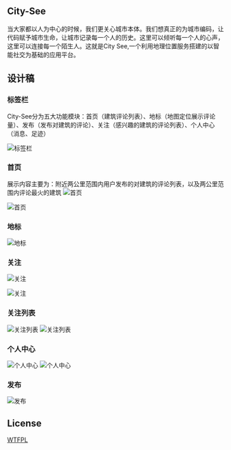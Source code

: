 ## City-See
当大家都以人为中心的时候，我们更关心城市本体。我们想真正的为城市编码，让代码赋予城市生命，让城市记录每一个人的历史。这里可以倾听每一个人的心声，这里可以连接每一个陌生人。这就是City See,一个利用地理位置服务搭建的以智能社交为基础的应用平台。
## 设计稿
### 标签栏
City-See分为五大功能模块：首页（建筑评论列表）、地标（地图定位展示评论量）、发布（发布对建筑的评论）、关注（感兴趣的建筑的评论列表）、个人中心（消息、足迹）

![标签栏](https://raw.githubusercontent.com/git-hacker/City-See/master/Product/%E5%8E%9F%E5%9E%8B%E5%9B%BE/%E6%A0%87%E7%AD%BE%E6%A0%8F.png)
### 首页
展示内容主要为：附近两公里范围内用户发布的对建筑的评论列表，以及两公里范围内评论最火的建筑
![首页](https://raw.githubusercontent.com/git-hacker/City-See/master/Product/%E5%8E%9F%E5%9E%8B%E5%9B%BE/%E9%A6%96%E9%A1%B5.png)

![首页](https://raw.githubusercontent.com/git-hacker/City-See/master/Product/%E8%AE%BE%E8%AE%A1%E5%9B%BE/%E9%A6%96%E9%A1%B5.png)
### 地标
![地标](https://raw.githubusercontent.com/git-hacker/City-See/master/Product/%E5%8E%9F%E5%9E%8B%E5%9B%BE/%E5%9C%B0%E6%A0%87.png)
### 关注
![关注](https://raw.githubusercontent.com/git-hacker/City-See/master/Product/%E5%8E%9F%E5%9E%8B%E5%9B%BE/%E5%85%B3%E6%B3%A8.png)

![关注](https://raw.githubusercontent.com/git-hacker/City-See/master/Product/%E8%AE%BE%E8%AE%A1%E5%9B%BE/%E5%85%B3%E6%B3%A8.png)
### 关注列表
![关注列表](https://raw.githubusercontent.com/git-hacker/City-See/master/Product/%E5%8E%9F%E5%9E%8B%E5%9B%BE/%E5%85%B3%E6%B3%A8%E5%88%97%E8%A1%A8.png)
![关注列表](https://raw.githubusercontent.com/git-hacker/City-See/master/Product/%E8%AE%BE%E8%AE%A1%E5%9B%BE/%E5%85%B3%E6%B3%A8%E5%88%97%E8%A1%A8.png)
### 个人中心
![个人中心](https://raw.githubusercontent.com/git-hacker/City-See/master/Product/%E5%8E%9F%E5%9E%8B%E5%9B%BE/%E4%B8%AA%E4%BA%BA%E4%B8%AD%E5%BF%83.png)
![个人中心](https://raw.githubusercontent.com/git-hacker/City-See/master/Product/%E8%AE%BE%E8%AE%A1%E5%9B%BE/%E4%B8%AA%E4%BA%BA%E4%B8%AD%E5%BF%83.png)
### 发布
![发布](https://raw.githubusercontent.com/git-hacker/City-See/master/Product/%E8%AE%BE%E8%AE%A1%E5%9B%BE/%E5%8F%91%E5%B8%83.png)
## License
[WTFPL](https://github.com/PomeloFoundation/Pomelo.EntityFrameworkCore.MySql/blob/master/LICENSE)

